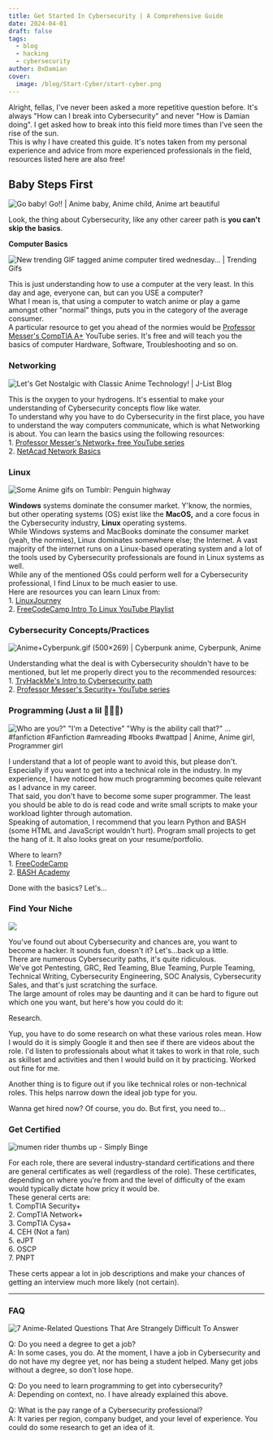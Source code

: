 ```yaml
---
title: Get Started In Cybersecurity | A Comprehensive Guide
date: 2024-04-01
draft: false
tags:
  - blog
  - hacking
  - cybersecurity
author: 0xDamian
cover:
  image: /blog/Start-Cyber/start-cyber.png
---
```

Alright, fellas, I've never been asked a more repetitive question before. It's always "How can I break into Cybersecurity" and never "How is Damian doing". I get asked how to break into this field more times than I've seen the rise of the sun.  
This is why I have created this guide. It's notes taken from my personal experience and advice from more experienced professionals in the field, resources listed here are also free!  

## Baby Steps First

![Go baby! Go!! | Anime baby, Anime child, Anime art beautiful](https://i.pinimg.com/originals/20/09/0f/20090faa334a79bbe2a22365ea28a9d6.gif)

Look, the thing about Cybersecurity, like any other career path is **you can't skip the basics**.

**Computer Basics**

![New trending GIF tagged anime computer tired wednesday… | Trending Gifs](https://media2.giphy.com/media/jAe22Ec5iICCk/giphy.gif)

This is just understanding how to use a computer at the very least. In this day and age, everyone can, but can you USE a computer?  
What I mean is, that using a computer to watch anime or play a game amongst other "normal" things, puts you in the category of the average consumer.  
A particular resource to get you ahead of the normies would be [Professor Messer's CompTIA A+](https://www.professormesser.com/professor-messer-archives/220-1001/220-1000-training-course/?ref=damnsec.com) YouTube series. It's free and will teach you the basics of computer Hardware, Software, Troubleshooting and so on.

### Networking

![Let's Get Nostalgic with Classic Anime Technology! | J-List Blog](https://blog.jlist.com/wp-content/uploads/2020/01/lain-computers.gif)

This is the oxygen to your hydrogens. It's essential to make your understanding of Cybersecurity concepts flow like water.  
To understand why you have to do Cybersecurity in the first place, you have to understand the way computers communicate, which is what Networking is about. You can learn the basics using the following resources:  
1\. [Professor Messer's Network+ free YouTube series](https://www.professormesser.com/get-network-plus-certified/?ref=damnsec.com)  
2\. [NetAcad Network Basics](https://skillsforall.com/course/networking-basics?courseLang=en-US&ref=damnsec.com)

### Linux

![Some Anime gifs on Tumblr: Penguin highway](https://64.media.tumblr.com/f8770224d064f4e8b0029c93fa196cb9/2d316da0c62d2104-8d/s540x810/354c6bf106008aa208f913850a6911610a989273.gif)

**Windows** systems dominate the consumer market. Y'know, the normies, but other operating systems (OS) exist like the **MacOS,** and a core focus in the Cybersecurity industry, **Linux** operating systems.  
While Windows systems and MacBooks dominate the consumer market (yeah, the normies), Linux dominates somewhere else; the Internet. A vast majority of the internet runs on a Linux-based operating system and a lot of the tools used by Cybersecurity professionals are found in Linux systems as well.  
While any of the mentioned OSs could perform well for a Cybersecurity professional, I find Linux to be much easier to use.  
Here are resources you can learn Linux from:  
1\. [LinuxJourney](https://linuxjourney.com/?ref=damnsec.com)  
2\. [FreeCodeCamp Intro To Linux YouTube Playlist](https://www.youtube.com/watch?v=sWbUDq4S6Y8&ref=damnsec.com)

### Cybersecurity Concepts/Practices

![Anime+Cyberpunk.gif (500×269) | Cyberpunk anime, Cyberpunk, Anime](https://i.pinimg.com/originals/ca/bd/8b/cabd8bdddc0e14a889b79644ca70ad21.gif)

Understanding what the deal is with Cybersecurity shouldn't have to be mentioned, but let me properly direct you to the recommended resources:  
1\. [TryHackMe's Intro to Cybersecurity path](https://tryhackme.com/path/outline/introtocyber?ref=damnsec.com)  
2\. [Professor Messer's Security+ YouTube series](https://www.professormesser.com/get-security-plus-certified/?ref=damnsec.com)

### Programming (Just a lil 🤏🏾👀)

![Who are you?" "I'm a Detective" "Why is the ability call that?" …  #fanfiction #Fanfiction #amreading #books #wattpad | Anime, Anime girl,  Programmer girl](https://i.pinimg.com/originals/e1/85/18/e18518c6d24257c6fb02e3c95a862d85.gif)

I understand that a lot of people want to avoid this, but please don't. Especially if you want to get into a technical role in the industry. In my experience, I have noticed how much programming becomes quite relevant as I advance in my career.  
That said, you don't have to become some super programmer. The least you should be able to do is read code and write small scripts to make your workload lighter through automation.  
Speaking of automation, I recommend that you learn Python and BASH (some HTML and JavaScript wouldn't hurt). Program small projects to get the hang of it. It also looks great on your resume/portfolio.  
  
Where to learn?  
1\. [FreeCodeCamp](https://www.youtube.com/watch?v=rfscVS0vtbw&t=6s&ref=damnsec.com)  
2\. [BASH Academy](https://guide.bash.academy/?ref=damnsec.com)

Done with the basics? Let's...

### Find Your Niche

![](https://www.damnsec.com/content/images/2024/04/data-src-image-0fdd7d7e-85bf-4428-ae17-3805186fa101.png)

You've found out about Cybersecurity and chances are, you want to become a hacker. It sounds fun, doesn't it? Let's...back up a little.  
There are numerous Cybersecurity paths, it's quite ridiculous.  
We've got Pentesting, GRC, Red Teaming, Blue Teaming, Purple Teaming, Technical Writing, Cybersecurity Engineering, SOC Analysis, Cybersecurity Sales, and that's just scratching the surface.  
The large amount of roles may be daunting and it can be hard to figure out which one you want, but here's how you could do it:  
  
Research.  
  
Yup, you have to do some research on what these various roles mean. How I would do it is simply Google it and then see if there are videos about the role. I'd listen to professionals about what it takes to work in that role, such as skillset and activities and then I would build on it by practicing. Worked out fine for me.  
  
Another thing is to figure out if you like technical roles or non-technical roles. This helps narrow down the ideal job type for you.  
  
Wanna get hired now? Of course, you do. But first, you need to...

### Get Certified

![mumen rider thumbs up - Simply Binge](https://simplybinge.com/wp-content/uploads/2015/12/mumen-rider-thumbs-up.gif)

For each role, there are several industry-standard certifications and there are general certificates as well (regardless of the role). These certificates, depending on where you're from and the level of difficulty of the exam would typically dictate how pricy it would be.  
These general certs are:  
1\. CompTIA Security+  
2\. CompTIA Network+  
3\. CompTIA Cysa+  
4\. CEH (Not a fan)  
5\. eJPT  
6\. OSCP  
7\. PNPT  
  
These certs appear a lot in job descriptions and make your chances of getting an interview much more likely (not certain).  

---

### FAQ

![7 Anime-Related Questions That Are Strangely Difficult To Answer](https://animemotivation.com/wp-content/uploads/2017/10/anime-girl-thinking.gif)

Q: Do you need a degree to get a job?  
A: In some cases, you do. At the moment, I have a job in Cybersecurity and do not have my degree yet, nor has being a student helped. Many get jobs without a degree, so don't lose hope.  
  
Q: Do you need to learn programming to get into cybersecurity?  
A: Depending on context, no. I have already explained this above.  
  
Q: What is the pay range of a Cybersecurity professional?  
A: It varies per region, company budget, and your level of experience. You could do some research to get an idea of it.
